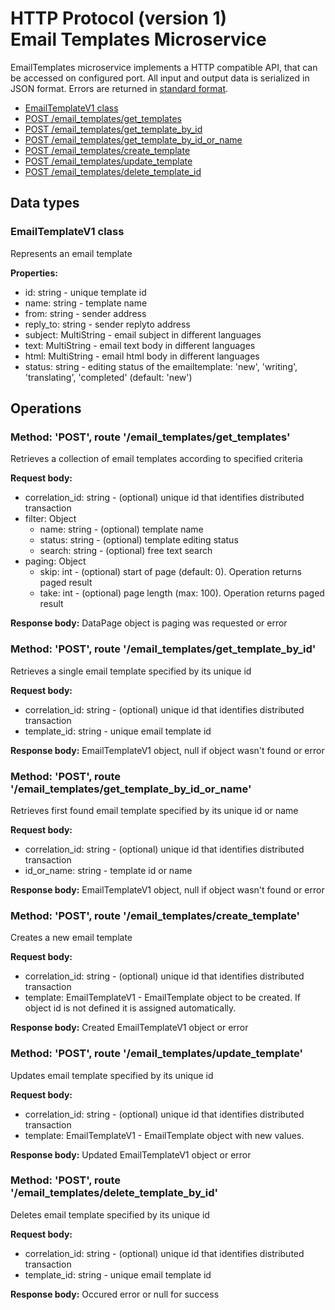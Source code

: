 # HTTP Protocol (version 1) <br/> Email Templates Microservice

EmailTemplates microservice implements a HTTP compatible API, that can be accessed on configured port.
All input and output data is serialized in JSON format. Errors are returned in [standard format]().

* [EmailTemplateV1 class](#class1)
* [POST /email_templates/get_templates](#operation1)
* [POST /email_templates/get_template_by_id](#operation2)
* [POST /email_templates/get_template_by_id_or_name](#operation3)
* [POST /email_templates/create_template](#operation4)
* [POST /email_templates/update_template](#operation5)
* [POST /email_templates/delete_template_id](#operation6)

## Data types

### <a name="class1"></a> EmailTemplateV1 class

Represents an email template

**Properties:**
- id: string - unique template id
- name: string - template name
- from: string - sender address
- reply_to: string - sender replyto address
- subject: MultiString - email subject in different languages
- text: MultiString - email text body in different languages
- html: MultiString - email html body in different languages
- status: string - editing status of the emailtemplate: 'new', 'writing', 'translating', 'completed' (default: 'new')

## Operations

### <a name="operation1"></a> Method: 'POST', route '/email\_templates/get_templates'

Retrieves a collection of email templates according to specified criteria

**Request body:** 
- correlation_id: string - (optional) unique id that identifies distributed transaction
- filter: Object
  - name: string - (optional) template name
  - status: string - (optional) template editing status
  - search: string - (optional) free text search
- paging: Object
  - skip: int - (optional) start of page (default: 0). Operation returns paged result
  - take: int - (optional) page length (max: 100). Operation returns paged result

**Response body:**
DataPage<EmailTemplateV1> object is paging was requested or error

### <a name="operation2"></a> Method: 'POST', route '/email\_templates/get\_template\_by_id'

Retrieves a single email template specified by its unique id

**Request body:** 
- correlation_id: string - (optional) unique id that identifies distributed transaction
- template_id: string - unique email template id

**Response body:**
EmailTemplateV1 object, null if object wasn't found or error 

### <a name="operation3"></a> Method: 'POST', route '/email\_templates/get\_template\_by_id\_or\_name'

Retrieves first found email template specified by its unique id or name

**Request body:** 
- correlation_id: string - (optional) unique id that identifies distributed transaction
- id\_or\_name: string - template id or name

**Response body:**
EmailTemplateV1 object, null if object wasn't found or error 

### <a name="operation4"></a> Method: 'POST', route '/email\_templates/create_template'

Creates a new email template

**Request body:**
- correlation_id: string - (optional) unique id that identifies distributed transaction
- template: EmailTemplateV1 - EmailTemplate object to be created. If object id is not defined it is assigned automatically.

**Response body:**
Created EmailTemplateV1 object or error

### <a name="operation5"></a> Method: 'POST', route '/email_templates/update\_template'

Updates email template specified by its unique id

**Request body:** 
- correlation_id: string - (optional) unique id that identifies distributed transaction
- template: EmailTemplateV1 - EmailTemplate object with new values.

**Response body:**
Updated EmailTemplateV1 object or error 
 
### <a name="operation6"></a> Method: 'POST', route '/email\_templates/delete\_template\_by_id'

Deletes email template specified by its unique id

**Request body:** 
- correlation_id: string - (optional) unique id that identifies distributed transaction
- template_id: string - unique email template id

**Response body:**
Occured error or null for success
 
